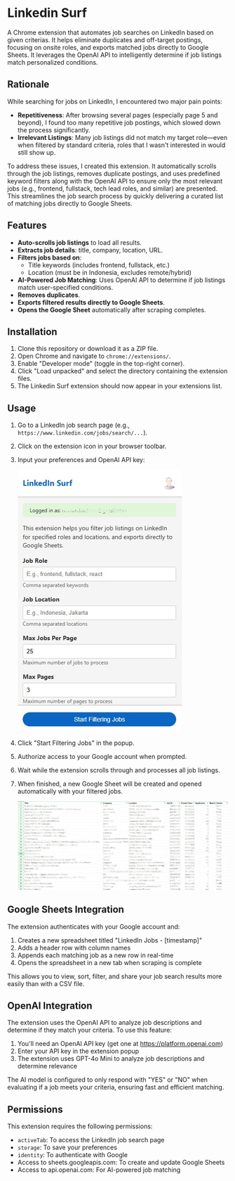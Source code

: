# Linkedin Surf

A Chrome extension that automates job searches on LinkedIn based on given criterias. It helps eliminate duplicates and off-target postings, focusing on onsite roles, and exports matched jobs directly to Google Sheets. It leverages the OpenAI API to intelligently determine if job listings match personalized conditions.

## Rationale

While searching for jobs on LinkedIn, I encountered two major pain points:

- **Repetitiveness**: After browsing several pages (especially page 5 and beyond), I found too many repetitive job postings, which slowed down the process significantly.
- **Irrelevant Listings**: Many job listings did not match my target role—even when filtered by standard criteria, roles that I wasn't interested in would still show up.

To address these issues, I created this extension. It automatically scrolls through the job listings, removes duplicate postings, and uses predefined keyword filters along with the OpenAI API to ensure only the most relevant jobs (e.g., frontend, fullstack, tech lead roles, and similar) are presented. This streamlines the job search process by quickly delivering a curated list of matching jobs directly to Google Sheets.

## Features

- **Auto-scrolls job listings** to load all results.
- **Extracts job details**: title, company, location, URL.
- **Filters jobs based on**:
  - Title keywords (includes frontend, fullstack, etc.)
  - Location (must be in Indonesia, excludes remote/hybrid)
- **AI-Powered Job Matching**: Uses OpenAI API to determine if job listings match user-specified conditions.
- **Removes duplicates**.
- **Exports filtered results directly to Google Sheets**.
- **Opens the Google Sheet** automatically after scraping completes.

## Installation

1. Clone this repository or download it as a ZIP file.
2. Open Chrome and navigate to `chrome://extensions/`.
3. Enable "Developer mode" (toggle in the top-right corner).
4. Click "Load unpacked" and select the directory containing the extension files.
5. The Linkedin Surf extension should now appear in your extensions list.

## Usage

1. Go to a LinkedIn job search page (e.g., `https://www.linkedin.com/jobs/search/...`).
2. Click on the extension icon in your browser toolbar.
3. Input your preferences and OpenAI API key:

   ![Popup](./popup.jpg)

4. Click "Start Filtering Jobs" in the popup.
5. Authorize access to your Google account when prompted.
6. Wait while the extension scrolls through and processes all job listings.
7. When finished, a new Google Sheet will be created and opened automatically with your filtered jobs.

   ![Generated spreadsheet](./generated-csv.jpg)

## Google Sheets Integration

The extension authenticates with your Google account and:

1. Creates a new spreadsheet titled "LinkedIn Jobs - [timestamp]"
2. Adds a header row with column names
3. Appends each matching job as a new row in real-time
4. Opens the spreadsheet in a new tab when scraping is complete

This allows you to view, sort, filter, and share your job search results more easily than with a CSV file.

## OpenAI Integration

The extension uses the OpenAI API to analyze job descriptions and determine if they match your criteria. To use this feature:

1. You'll need an OpenAI API key (get one at https://platform.openai.com)
2. Enter your API key in the extension popup
3. The extension uses GPT-4o Mini to analyze job descriptions and determine relevance

The AI model is configured to only respond with "YES" or "NO" when evaluating if a job meets your criteria, ensuring fast and efficient matching.

## Permissions

This extension requires the following permissions:
- `activeTab`: To access the LinkedIn job search page
- `storage`: To save your preferences
- `identity`: To authenticate with Google
- Access to sheets.googleapis.com: To create and update Google Sheets
- Access to api.openai.com: For AI-powered job matching
